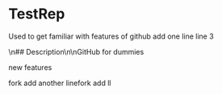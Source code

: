 # TestRep
Used to get familiar with features of github
add one line
line 3

\n## Description\n\nGitHub for dummies

new features

fork add another 
linefork add ll